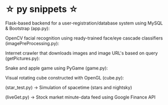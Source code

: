 # ☆ py snippets ☆ #

Flask-based backend for a user-registration/database system using MySQL & Bootstrap (app.py):

OpenCV facial recognition using ready-trained face/eye cascade classifiers (imagePreProcessing.py):

Internet crawler that downloads images and image URL's based on query (getPictures.py):

Snake and apple game using PyGame (game.py):

Visual rotating cube constructed with OpenGL (cube.py):

(star_test.py) -> Simulation of spacetime (stars and nightsky)

(liveGet.py) -> Stock market minute-data feed using Google Finance API
